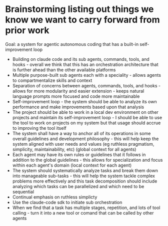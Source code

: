 # Brainstorming listing out things we know we want to carry forward from prior work

Goal: a system for agentic autonomous coding that has a built-in self-improvement loop

- Building on claude code and its sub agents, commands, tools, and hooks - overall we think that this has an orchestration architecture that is further ahead than the other available platforms
- Multiple purpose-built sub agents each with a speciality - allows agents to compartmentalize skills and context
- Separation of concerns between agents, commands, tools, and hooks - allows for more modularity and easier extension - keeps natural language prompts more focused and code more maintainable
- Self-improvement loop - the system should be able to analyze its own performance and make improvements based upon that analysis
- The project should be able to work in a local dev environment on other projects and maintain its self-improvement loop - I should be able to use the tool to work on projects on my system but that usage should accrue to improving the tool itself
- The system shall have a way to anchor all of its operations in some overall guidelines and development philosophy - this will help keep the system aligned with user needs and values (eg ruthless pragmatism, simplicity, maintainability, etc) (global context for all agents)
- Each agent may have its own rules or guidelines that it follows in addition to the global guidelines - this allows for specialization and focus within each agent's domain (local context for each agent)
- The system should systematically analyze tasks and break them down into manageable sub-tasks - this will help the system tackle complex problems more effectively and this task decomposition should include analyzing which tasks can be parallelized and which need to be sequential
- Continual emphasis on ruthless simplicty
- Use the claude-code sdk to initiate sub orchestration
- When we find that a task has multiple stages, repetition, and lots of tool calling - turn it into a new tool or comand that can be called by other agents


